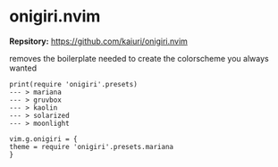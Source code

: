 # onigiri.nvim

**Repsitory:** https://github.com/kaiuri/onigiri.nvim

removes the boilerplate needed to create the colorscheme you always wanted

```
print(require 'onigiri'.presets)
--- > mariana
--- > gruvbox
--- > kaolin
--- > solarized
--- > moonlight

vim.g.onigiri = {
theme = require 'onigiri'.presets.mariana
}
```
